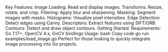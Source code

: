 Key Features:
Image Loading: Read and display images.
Transforms: Resize, rotate, and crop.
Filtering: Apply blur and sharpening.
Masking: Segment images with masks.
Histograms: Visualize pixel intensities.
Edge Detection: Detect edges using Canny.
Descriptors: Extract features using SIFT/ORB.
Contours: Detect and draw object contours.
Getting Started:
Requirements: Go 1.17+, OpenCV 4.x, GoCV bindings
Usage:
bash
Copy code
go run examples/load_image.go
Perfect for those looking to quickly integrate image processing into Go projects.

